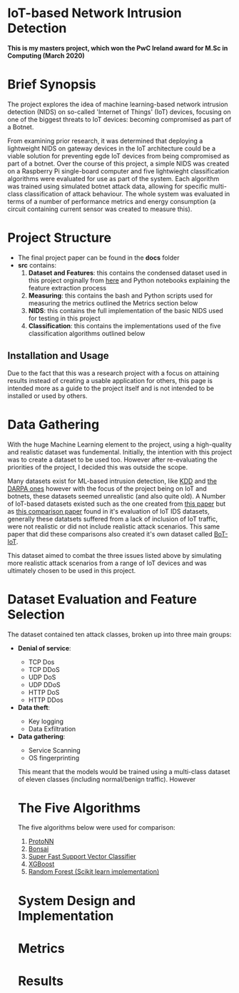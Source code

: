 # IoT-based Network Intrusion Detection

<b>This is my masters project, which won the PwC Ireland award for M.Sc in Computing (March 2020)</b>
<h1>Brief Synopsis</h1>
<p>The project explores the idea of machine learning-based network intrusion detection (NIDS) on so-called 'Internet of Things' (IoT) devices, focusing on one of the biggest threats to IoT devices: becoming compromised as part of a Botnet.</p>
<p>From examining prior research, it was determined that deploying a lightweight NIDS on gateway devices in the IoT architecture could be a viable solution for preventing egde IoT devices from being compromised as part of a botnet. Over the course of this project, a simple NIDS was created on a Raspberry Pi single-board computer and five lightwieght classification algorithms were evaluated for use as part of the system. Each algorithm was trained using simulated botnet attack data, allowing for specific multi-class classification of attack behaviour. The whole system was evaluated in terms of a number of performance metrics and energy consumption (a circuit containing current sensor was created to measure this).</p>




<h1>Project Structure</h1>
<ul>
  <li>The final project paper can be found in the <b>docs</b> folder</li>
  <li><b>src</b> contains:
    <ol>
      <li><b>Dataset and Features</b>: this contains the condensed dataset used in this project orginally from <a href="https://www.unsw.adfa.edu.au/unsw-canberra-cyber/cybersecurity/ADFA-NB15-Datasets/bot_iot.php">here</a> and Python notebooks explaining the feature extraction process</li>
      <li><b>Measuring</b>: this contains the bash and Python scripts used for measuring the metrics outlined the Metrics section below</li>
      <li><b>NIDS</b>: this contains the full implementation of the basic NIDS used for testing in this project</li>
      <li><b>Classification</b>: this contains the implementations used of the five classification algorithms outlined below</li>
    </ol>
</ul>  

<h2>Installation and Usage</h2>
<p>Due to the fact that this was a research project with a focus on attaining results instead of creating a usable application for others, this page is intended more as a guide to the project itself and is not intended to be installed or used by others.</p>

<h1>Data Gathering</h1>
  <p>With the huge Machine Learning element to the project, using a high-quality and realistic dataset was fundemental. Initially, the intention with this project was to create a dataset to be used too. However after re-evaluating the priorities of the project, I decided this was outside the scope.</p>
  <p>Many datasets exist for ML-based intrusion detection, like <a href="https://kdd.ics.uci.edu/databases/kddcup99/kddcup99.html">KDD</a> and <a href="https://www.ll.mit.edu/r-d/datasets">the DARPA ones</a> however with the focus of the project being on IoT and botnets, these datasets seemed unrealistic (and also quite old). A Number of IoT-based datasets existed such as the one created from <a href="https://arxiv.org/abs/1804.04159">this paper</a> but as <a href="https://arxiv.org/abs/1811.00701">this comparison paper</a> found in it's evaluation of IoT IDS datasets, generally these datatsets suffered from a lack of inclusion of IoT traffic, were not realistic or did not include realistic attack scenarios. This same paper that did these comparisons also created it's own dataset called <a href="https://www.unsw.adfa.edu.au/unsw-canberra-cyber/cybersecurity/ADFA-NB15-Datasets/bot_iot.php">BoT-IoT</a>.</p>
  <p>This dataset aimed to combat the three issues listed above by simulating more realistic attack scenarios from a range of IoT devices and was ultimately chosen to be used in this project.</p>
<h1>Dataset Evaluation and Feature Selection</h1>
<p>The dataset contained ten attack classes, broken up into three main groups:</p>
<ul>
  <li><b>Denial of service</b>:</li>
  <ul>
    <li>TCP Dos</li>
    <li>TCP DDoS</li>
    <li>UDP DoS</li>
    <li>UDP DDoS</li>
    <li>HTTP DoS</li>
    <li>HTTP DDos</li>
  </ul>  
  <li><b>Data theft</b>:</li>
  <ul>
    <li>Key logging</li>
    <li>Data Exfiltration</li>
  </ul>
  <li><b>Data gathering</b>:</li>
  <ul>
    <li>Service Scanning</li>
    <li>OS fingerprinting</li>
</ul>
  <p></p>
<p>This meant that the models would be trained using a multi-class dataset of eleven classes (including normal/benign traffic). However
<h1>The Five Algorithms</h1>
<p>The five algorithms below were used for comparison:</p>  
<ol>
  <li> <a href="https://github.com/Microsoft/EdgeML/wiki/ProtoNN">ProtoNN</a></li>
  <li><a href="https://github.com/BonsaiAI">Bonsai</a></li>
  <li><a href="https://github.com/radu-dogaru/Super_Fast_Vector_Classifier">Super Fast Support Vector Classifier</a></li>
  <li><a href="https://xgboost.readthedocs.io/en/latest/">XGBoost</a></li>
  <li><a href="https://scikit-learn.org/stable/modules/generated/sklearn.ensemble.RandomForestClassifier.html">Random Forest (Scikit learn implementation)</a></li>
</ol>  
<h1>System Design and Implementation</h1>
<h1>Metrics</h1>
<h1>Results</h1>
